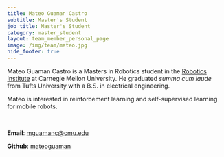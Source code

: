 ```yaml
---
title: Mateo Guaman Castro
subtitle: Master's Student
job_title: Master's Student
category: master_student
layout: team_member_personal_page
image: /img/team/mateo.jpg
hide_footer: true
---
```


Mateo Guaman Castro is a Masters in Robotics student in the [Robotics Institute](https://www.ri.cmu.edu "Robotics Institute Homepage") at Carnegie Mellon University. He graduated *summa cum laude* from Tufts University with a B.S. in electrical engineering.

Mateo is interested in reinforcement learning and self-supervised learning for mobile robots.

<br>

<!-- **Website**: [bradymoon.com](https://bradymoon.com) -->

**Email**: [mguamanc@cmu.edu](mailto:mguamanc@cmu.edu)

**Github**: [mateoguaman](https://github.com/mateoguaman)




<!-- <big><i class="fab fa-github"></i></big> -->
